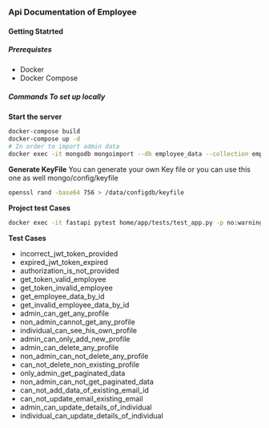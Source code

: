 ### Api Documentation of Employee

#### Getting Statrted

##### Prerequistes 

* Docker
* Docker Compose

##### Commands To set up locally

**Start the server**

```bash
docker-compose build 
docker-compose up -d
# In order to import admin data
docker exec -it mongodb mongoimport --db employee_data --collection employee_data_cllcn --file /home/data_import/import_data.json --jsonArray --username root --password example --authenticationDatabase admin
```
**Generate KeyFile**
 You can generate your own Key file or you can use this one as well mongo/config/keyfile

```bash
openssl rand -base64 756 > /data/configdb/keyfile
```
**Project test Cases**
```bash
docker exec -it fastapi pytest home/app/tests/test_app.py -p no:warnings -v
```

**Test Cases**

* incorrect_jwt_token_provided 
* expired_jwt_token_expired 
* authorization_is_not_provided 
* get_token_valid_employee 
* get_token_invalid_employee 
* get_employee_data_by_id 
* get_invalid_employee_data_by_id 
* admin_can_get_any_profile 
* non_admin_cannot_get_any_profile 
* individual_can_see_his_own_profile 
* admin_can_only_add_new_profile 
* admin_can_delete_any_profile 
* non_admin_can_not_delete_any_profile 
* can_not_delete_non_existing_profile 
* only_admin_get_paginated_data 
* non_admin_can_not_get_paginated_data 
* can_not_add_data_of_existing_email_id 
* can_not_update_email_existing_email 
* admin_can_update_details_of_individual 
* individual_can_update_details_of_individual